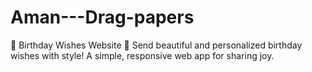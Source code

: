 # Aman---Drag-papers
🎉 Birthday Wishes Website 🎂 Send beautiful and personalized birthday wishes with style! A simple, responsive web app for sharing joy.
